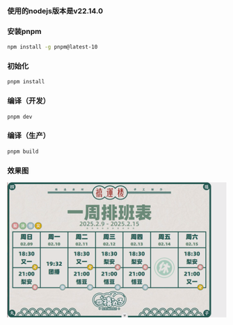 ### 使用的nodejs版本是v22.14.0

### 安装pnpm
```sh
npm install -g pnpm@latest-10
```

### 初始化
```sh
pnpm install
```

### 编译（开发）

```sh
pnpm dev
```

### 编译（生产）

```sh
pnpm build
```
### 效果图
![效果图](./markdown/Snipaste_2025-02-20_20-17-18.png)